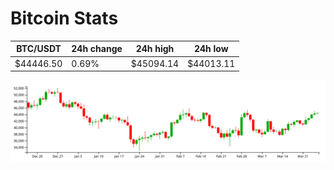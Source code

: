 # Bitcoin Stats

BTC/USDT|24h change|24h high|24h low|
|---|---|---|---|
|$44446.50|0.69%|$45094.14|$44013.11|

<img src="./chart.svg">
